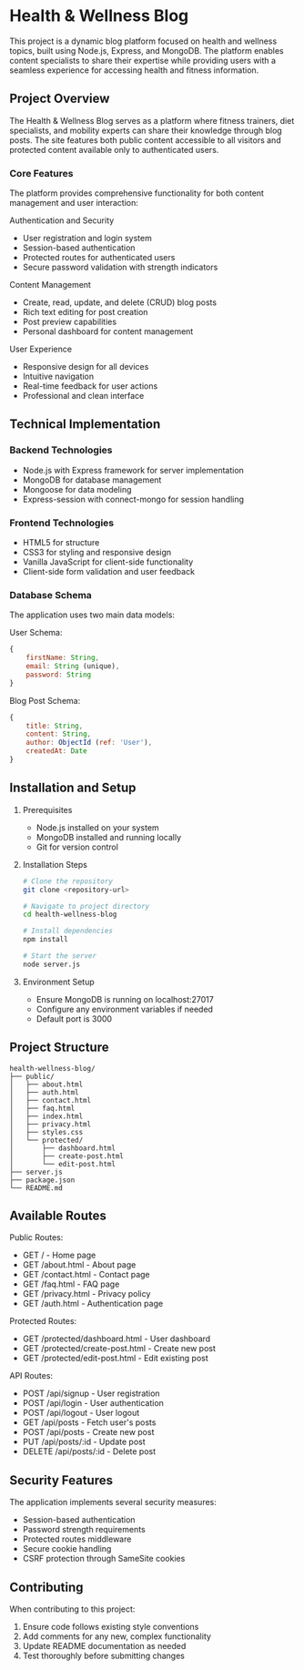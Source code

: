 # Health & Wellness Blog

This project is a dynamic blog platform focused on health and wellness topics, built using Node.js, Express, and MongoDB. The platform enables content specialists to share their expertise while providing users with a seamless experience for accessing health and fitness information.

## Project Overview

The Health & Wellness Blog serves as a platform where fitness trainers, diet specialists, and mobility experts can share their knowledge through blog posts. The site features both public content accessible to all visitors and protected content available only to authenticated users.

### Core Features

The platform provides comprehensive functionality for both content management and user interaction:

Authentication and Security
- User registration and login system
- Session-based authentication
- Protected routes for authenticated users
- Secure password validation with strength indicators

Content Management
- Create, read, update, and delete (CRUD) blog posts
- Rich text editing for post creation
- Post preview capabilities
- Personal dashboard for content management

User Experience
- Responsive design for all devices
- Intuitive navigation
- Real-time feedback for user actions
- Professional and clean interface

## Technical Implementation

### Backend Technologies
- Node.js with Express framework for server implementation
- MongoDB for database management
- Mongoose for data modeling
- Express-session with connect-mongo for session handling

### Frontend Technologies
- HTML5 for structure
- CSS3 for styling and responsive design
- Vanilla JavaScript for client-side functionality
- Client-side form validation and user feedback

### Database Schema

The application uses two main data models:

User Schema:
```javascript
{
    firstName: String,
    email: String (unique),
    password: String
}
```

Blog Post Schema:
```javascript
{
    title: String,
    content: String,
    author: ObjectId (ref: 'User'),
    createdAt: Date
}
```

## Installation and Setup

1. Prerequisites
   - Node.js installed on your system
   - MongoDB installed and running locally
   - Git for version control

2. Installation Steps
   ```bash
   # Clone the repository
   git clone <repository-url>

   # Navigate to project directory
   cd health-wellness-blog

   # Install dependencies
   npm install

   # Start the server
   node server.js
   ```

3. Environment Setup
   - Ensure MongoDB is running on localhost:27017
   - Configure any environment variables if needed
   - Default port is 3000

## Project Structure

```
health-wellness-blog/
├── public/
│   ├── about.html
│   ├── auth.html
│   ├── contact.html
│   ├── faq.html
│   ├── index.html
│   ├── privacy.html
│   ├── styles.css
│   └── protected/
│       ├── dashboard.html
│       ├── create-post.html
│       └── edit-post.html
├── server.js
├── package.json
└── README.md
```

## Available Routes

Public Routes:
- GET / - Home page
- GET /about.html - About page
- GET /contact.html - Contact page
- GET /faq.html - FAQ page
- GET /privacy.html - Privacy policy
- GET /auth.html - Authentication page

Protected Routes:
- GET /protected/dashboard.html - User dashboard
- GET /protected/create-post.html - Create new post
- GET /protected/edit-post.html - Edit existing post

API Routes:
- POST /api/signup - User registration
- POST /api/login - User authentication
- POST /api/logout - User logout
- GET /api/posts - Fetch user's posts
- POST /api/posts - Create new post
- PUT /api/posts/:id - Update post
- DELETE /api/posts/:id - Delete post

## Security Features

The application implements several security measures:
- Session-based authentication
- Password strength requirements
- Protected routes middleware
- Secure cookie handling
- CSRF protection through SameSite cookies

## Contributing

When contributing to this project:
1. Ensure code follows existing style conventions
2. Add comments for any new, complex functionality
3. Update README documentation as needed
4. Test thoroughly before submitting changes


